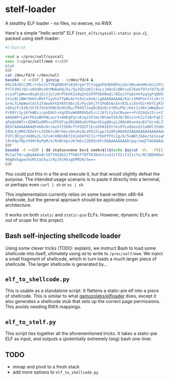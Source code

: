 # stelf-loader
A stealthy ELF loader - no files, no execve, no RWX

Here's a simple "hello world" ELF (`test_elfs/syscall-static-pie.c`), packed using stelf-loader:

```sh
#!/bin/sh

read a </proc/self/syscall
exec 3>/proc/self/mem 4<<EOF
blah
EOF
cat /dev/fd/4 >/dev/null
base64 -d <<EOF | gunzip - >/dev/fd/4 &
H4sIAJ6CC2MC/+3bz2vTYBgH8Ddts83OrgUrTCYzggeF6dbbQPejaGcGMuakeHHi6Co2FCZr5y8U
PYlh1M2/QC+iN3dRxsRtMHAeRQ/Oi/Qy3GDiQKZj4uLzJm9cEi0WfxzE76ekT97nfd73LUkuaUhs
eiyoFlpWwoxNsghjExJjLCzHrPSbHXZadqZnG39YPdbG0wql/WZai3fqbzVmfpq1gFqQb9Iy3do2
2tui8L1NWrUmU+uRmffzyvhxTYpNx4zYx9iLxXe0/igAAAAAAAAA/KariSMdPonfxlv8rJXx1kjE
areLfLHpWwnlmlk1fdewkFkbYKXt8bsjE/PycbKj7Y1PmDs6x5nrKSLviXeYOzrHVfCyRlHe5o4h
cQhqJfc430/GFZk7VokYENt9n9X2Ru/P9457Juq8cRdzR/vYH5vP9//Ket1iXKnjWWq9ozSugpXP
Pr09Yr1yj6fkWDcirpnDXUl+XqYD5vW60R8Vbd5/clJ6fLfy3uCNvpe++PrD24da15rs+STHvAAA
AAAAAP+LpKrP61eWhhNLaur5+AHKqPqrsKzqiVV1mLYWtmwY56J8/9OcLn+h2zZ1NrFqEJ7rnRET
qPpQUdWTc+ZENHSoOM5vsdTh5Fzp2R58N9uHcP0an3GigQ8uyL28Qn86xedauEVlU/xHL3TQ3mjv
DE4fAAAAAAAAQFmkOv9+/mzXfI5KN+ftFOIUT1EcoXhN1EXt+ks9TLoQkeo2V1aN0l35dmZt4+8N
I84L4jWR676DoYrLVCD6+L8Kr6m/y9nv6zQLeP8J2ipprX28PyH609Z4AAAAAAAAAAAAAAAAAACA
P2Fl3RjgcVm8Ry2L/G7x4rH9DnREtIOibb9fXC1irYhbPfPXi2g/6/5sWOtJG6m/Sk1nswMNSi7f
l8+k9p7NpJV09rRyPpM/o/RnBtOpvJK7mEv1ZbO5nUFcDQAAAAAAAAD/pq/zmqTTAGAAAA==
EOF
base64 -d <<EOF | dd status=none bs=1 seek=$(($(echo $a|cut -d\  -f9))) >&3
McCwCTH/vgBgAAAx0rIDTTHSQbIiTTHASffQTTHJDwVJicdJifZIifJIicYx/0C3BDHADwVIhcB4
90gBxkgpwnXvMcCwCkyJ/0yJ9jHSsgUPBUH/5w==
EOF
```

You could put this in a file and execute it, but that would slightly defeat the
purpose. The intended usage scenario is to paste it directly into a terminal,
or perhaps even `curl | sh` or `nc | sh`.

This implementation currently relies on some hand-written x86-64 shellcode, but the
general approach should be applicable cross-architecture.

It works on both `static` and `static-pie` ELFs. However, dynamic ELFs are out of scope for this project.

## Bash self-injecting shellcode loader

Using some clever tricks (TODO: explain), we instruct Bash to
load some shellcode into itself, ultimately using `dd` to write to `/proc/self/mem`.
We inject a small fragment of shellcode, which in turn loads a much larger piece
of shellcode. The larger shellcode is generated by...

## `elf_to_shellcode.py`

This is usable as a standalone script. It flattens a static-pie
elf into a piece of shellcode. This is similar to what [gamozolabs/elfloader](https://github.com/gamozolabs/elfloader) does,
except it also generates a shellcode stub that sets up the correct page permissions.
This avoids needing RWX mappings.

## `elf_to_stelf.py`

This script ties together all the aforementioned tricks. It takes a static-pie ELF as input, and outputs a (potentially extremely long) bash one-liner.

## TODO

- mmap and pivot to a fresh stack
- add more options to `elf_to_shellcode.py`
